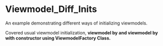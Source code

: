 # Viewmodel_Diff_Inits

An example demonstrating different ways of initializing viewmodels.

Covered usual viewmodel initialization, <b>viewmodel by and viewmodel by with constructor using ViewmodelFactory Class.</b>
